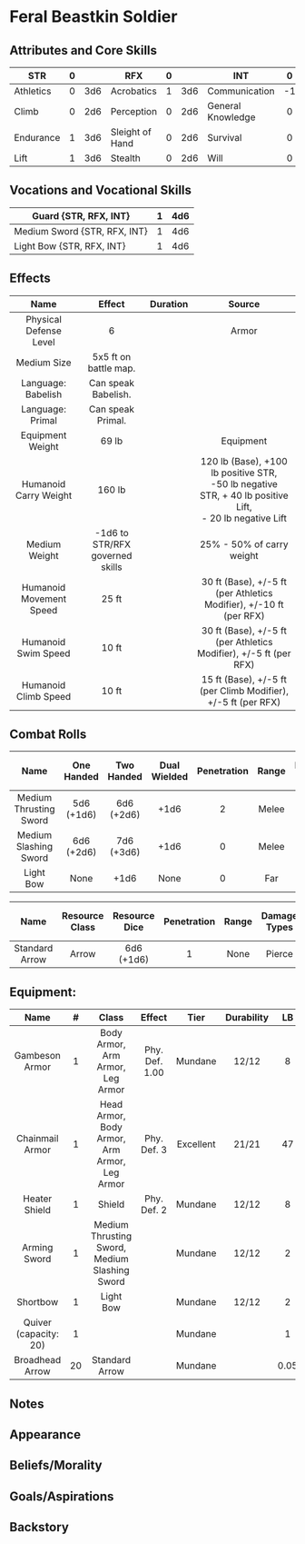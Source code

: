 # Feral Beastkin Soldier

## Attributes and Core Skills

| STR       | 0 |    | RFX             | 0 |    | INT               | 0 |    |
| --------- | :-: | :-: | --------------- | :-: | :-: | ----------------- | :-: | :-: |
| Athletics | 0 | 3d6 | Acrobatics      | 1 | 3d6 | Communication     | -1 | 2d6 |
| Climb     | 0 | 2d6 | Perception      | 0 | 2d6 | General Knowledge | 0 | 3d6 |
| Endurance | 1 | 3d6 | Sleight of Hand | 0 | 2d6 | Survival          | 0 | 3d6 |
| Lift      | 1 | 3d6 | Stealth         | 0 | 2d6 | Will              | 0 | 3d6 |

## Vocations and Vocational Skills

| Guard {STR, RFX, INT}         | 1 | 4d6 |
| ----------------------------- | :-: | :-: |
| Medium Sword {STR, RFX, INT} | 1 | 4d6 |
| Light Bow {STR, RFX, INT}    | 1 | 4d6 |

## Effects

|          Name          |             Effect             | Duration |                                                       Source                                                       |
| :---------------------: | :-----------------------------: | :------: | :-----------------------------------------------------------------------------------------------------------------: |
| Physical Defense Level |                6                |          |                                                        Armor                                                        |
|       Medium Size       |      5x5 ft on battle map.      |          |                                                                                                                    |
|   Language: Babelish   |       Can speak Babelish.       |          |                                                                                                                    |
|    Language: Primal    |        Can speak Primal.        |          |                                                                                                                    |
|    Equipment Weight    |              69 lb              |          |                                                      Equipment                                                      |
|  Humanoid Carry Weight  |             160 lb             |          | 120 lb (Base), +100 lb positive STR,<br />-50 lb negative STR, + 40 lb positive Lift,<br />- 20 lb negative Lift |
|      Medium Weight      | -1d6 to STR/RFX governed skills |          |                                              25% - 50% of carry weight                                              |
| Humanoid Movement Speed |              25 ft              |          |                              30 ft (Base), +/-5 ft (per Athletics Modifier), +/-10 ft (per RFX)                              |
|   Humanoid Swim Speed   |              10 ft              |          |                              30 ft (Base), +/-5 ft (per Athletics Modifier), +/-5 ft (per RFX)                              |
|  Humanoid Climb Speed  |              10 ft              |          |                                15 ft (Base), +/-5 ft (per Climb Modifier), +/-5 ft (per RFX)                                |

## Combat Rolls

|          Name          | One<br />Handed | Two<br />Handed | Dual<br />Wielded | Penetration | Range | Damage<br />Types | Engageable<br />Opponents | Area Of<br />Effect | Resource<br />Class |
| :--------------------: | :-------------: | :-------------: | :---------------: | :---------: | :---: | :---------------: | :-----------------------: | :-----------------: | :-----------------: |
| Medium Thrusting Sword | 5d6<br />(+1d6) | 6d6<br />(+2d6) |       +1d6       |      2      | Melee |      Pierce      |           Rapid           |        None        |        None        |
| Medium Slashing Sword | 6d6<br />(+2d6) | 7d6<br />(+3d6) |       +1d6       |      0      | Melee |       Slash       |           Rapid           |        None        |        None        |
|       Light Bow       |      None      |      +1d6      |       None       |      0      |  Far  |                  |           Quick           |        None        |        Arrow        |

|      Name      | Resource<br />Class | Resource<br />Dice | Penetration | Range | Damage<br />Types | Area Of<br />Effect |
| :------------: | :-----------------: | :----------------: | :---------: | :---: | :---------------: | :-----------------: |
| Standard Arrow |        Arrow        |  6d6<br />(+1d6)  |      1      | None |      Pierce      |        None        |

## Equipment:

|         Name         | # |                     Class                     |     Effect     |   Tier   | Durability |  LB  | Value |
| :-------------------: | :-: | :-------------------------------------------: | :------------: | :-------: | :--------: | :--: | :---: |
|    Gambeson Armor    | 1 |       Body Armor, Arm Armor, Leg Armor       | Phy. Def. 1.00 |  Mundane  |   12/12   |  8  | 5 bc |
|    Chainmail Armor    | 1 | Head Armor, Body Armor, Arm Armor, Leg Armor |  Phy. Def. 3  | Excellent |   21/21   |  47  | 75 bp |
|     Heater Shield     | 1 |                    Shield                    |  Phy. Def. 2  |  Mundane  |   12/12   |  8  | 7 bc |
|     Arming Sword     | 1 | Medium Thrusting Sword, Medium Slashing Sword |                |  Mundane  |   12/12   |  2  | 10 bc |
|       Shortbow       | 1 |                   Light Bow                   |                |  Mundane  |   12/12   |  2  | 25 bc |
| Quiver (capacity: 20) | 1 |                                              |                |  Mundane  |            |  1  | 1 bc |
|    Broadhead Arrow    | 20 |                Standard Arrow                |                |  Mundane  |            | 0.05 | 5 cc |

## Notes

## Appearance

## Beliefs/Morality

## Goals/Aspirations

## Backstory
